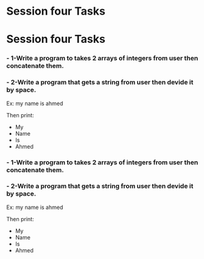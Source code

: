 # Session four Tasks
# Session four Tasks

### - 1-Write a program to takes 2 arrays of integers from user then concatenate them.
  
### - 2-Write a program that gets a string from user then devide it by space.
  
 Ex: my name is ahmed 
 
Then print:

 - My
 - Name
 - Is
 - Ahmed

### - 1-Write a program to takes 2 arrays of integers from user then concatenate them.
  
### - 2-Write a program that gets a string from user then devide it by space.
  
 Ex: my name is ahmed 
 
Then print:

 - My
 - Name
 - Is
 - Ahmed
